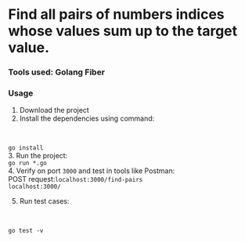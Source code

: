 # Find all pairs of numbers indices whose values sum up to the target value.
### Tools used: Golang Fiber
### Usage

1. Download the project
2. Install the dependencies using command:
<br/>

`go install`
<br/>
3. Run the project:
<br/>
`go run *.go`
<br/>
4. Verify on port `3000` and test in tools like Postman:
<br/>
POST request:`localhost:3000/find-pairs`
<br/>
`localhost:3000/`

5. Run test cases:
<br/>

`go test -v`
